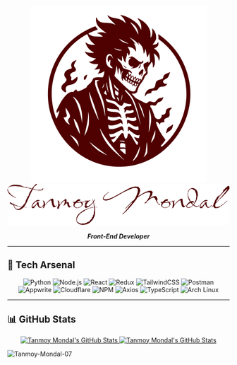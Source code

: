 <div align="center">

<img src="logo00.svg"/><br/>
<img src="text00.svg"/><br/>

<!-- # Tanmoy Mondal -->

<!-- **_Developer | Dreamer | Doer_** -->
**_Front-End Developer_**

</div>

---

## 🚀 Tech Arsenal

<div align="center">

![Python](https://img.shields.io/badge/Python-181717?style=for-the-badge&logo=python&logoColor=yellow)
![Node.js](https://img.shields.io/badge/Node.js-181717?style=for-the-badge&logo=node.js&logoColor=green)
![React](https://img.shields.io/badge/React-181717?style=for-the-badge&logo=react&logoColor=61DAFB)
![Redux](https://img.shields.io/badge/Redux-181717?style=for-the-badge&logo=redux&logoColor=purple)
![TailwindCSS](https://img.shields.io/badge/TailwindCSS-181717?style=for-the-badge&logo=tailwindcss&logoColor=38BDF8)
![Postman](https://img.shields.io/badge/Postman-181717?style=for-the-badge&logo=postman&logoColor=orange)
![Appwrite](https://img.shields.io/badge/Appwrite-181717?style=for-the-badge&logo=appwrite&logoColor=pink)
![Cloudflare](https://img.shields.io/badge/Cloudflare-181717?style=for-the-badge&logo=cloudflare&logoColor=orange)
![NPM](https://img.shields.io/badge/NPM-181717?style=for-the-badge&logo=npm&logoColor=red)
![Axios](https://img.shields.io/badge/Axios-181717?style=for-the-badge&logo=axios&logoColor=white)
![TypeScript](https://img.shields.io/badge/TypeScript-181717?style=for-the-badge&logo=typescript&logoColor=3178C6)
![Arch Linux](https://img.shields.io/badge/Arch_Linux-181717?style=for-the-badge&logo=arch-linux&logoColor=38BDF8)

</div>

---

## 📊 GitHub Stats

<div align="center">
<a href="https://github.com/Tanmoy-Mondal-07">
  <img src="https://github-readme-stats.vercel.app/api?username=Tanmoy-Mondal-07&include_all_commits=true&count_private=true&theme=shadow_red&hide_border=true&show_icons=true" alt="Tanmoy Mondal's GitHub Stats" />
</a>

<a href="https://github.com/Tanmoy-Mondal-07">
  <img src="https://github-readme-streak-stats-eight.vercel.app/?user=Tanmoy-Mondal-07&theme=shadow_red&hide_border=true" alt="Tanmoy Mondal's GitHub Stats" />
</a>
<p align="left"> <img src="https://komarev.com/ghpvc/?username=Tanmoy-Mondal-07&label=Profile%20views&color=4f0000&style=pixel" alt="Tanmoy-Mondal-07" /> </p>
</div>
